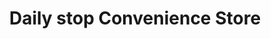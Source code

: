 ---
title: "Daily stop Convenience Store"
url: /blackburn/daily-stop-convenience-store/
shop: Lebensmittel
---